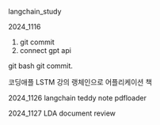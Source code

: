 langchain_study

2024_1116
1. git commit
2. connect gpt api
   

git bash
git commit.

코딩애플 LSTM 강의 
랭체인으로 어플리케이션 책

2024_1126
langchain teddy note
pdfloader


2024_1127
LDA document review

